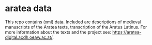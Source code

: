 # aratea data

This repo contains (xml) data. Included are descriptions of medieval manuscripts of the Aratea texts, transcription of the Aratus Latinus.
For more information about the texts and the project see: https://aratea-digital.acdh.oeaw.ac.at/.